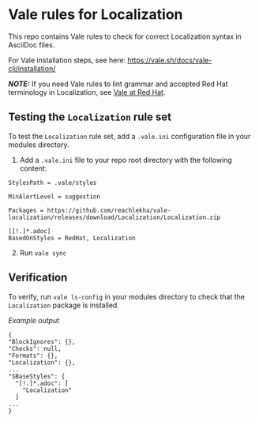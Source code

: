 # Vale rules for Localization

This repo contains Vale rules to check for correct Localization syntax in AsciiDoc files.

For Vale installation steps, see here: https://vale.sh/docs/vale-cli/installation/

**_NOTE:_** If you need Vale rules to lint grammar and accepted Red Hat terminology in Localization, see [Vale at Red Hat](https://github.com/redhat-documentation/vale-at-red-hat/). 

## Testing the `Localization` rule set
To test the `Localization` rule set, add a `.vale.ini` configuration file in your modules directory. 

1. Add a `.vale.ini` file to your repo root directory with the following content:

  ```
  StylesPath = .vale/styles

MinAlertLevel = suggestion

Packages = https://github.com/reachlekha/vale-localization/releases/download/Localization/Localization.zip

[[!.]*.adoc]
BasedOnStyles = RedHat, Localization
  ```

2. Run `vale sync`

## Verification

To verify, run `vale ls-config` in your modules directory to check that the `Localization` package is installed. 

_Example output_

  ```
  {
  "BlockIgnores": {},
  "Checks": null,
  "Formats": {},
  "Localization": {},
  ...
  "SBaseStyles": {
    "[!.]*.adoc": [
      "Localization"
    ]
  ...
  }
  ```
